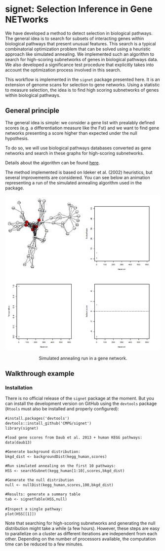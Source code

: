 # signet: Selection Inference in Gene NETworks

We have developed a method to detect selection in biological pathways. 
The general idea is to search for subsets of interacting genes within biological pathways
that present unusual features. This search 
is a typical combinatorial optimization problem that can be solved using a 
heuristic approach like simulated annealing. We implemented such an algorithm 
to search for high-scoring subnetworks of genes in biological pathways data. 
We also developed a significance test procedure that explicitly takes into 
account the optimization process involved in this search.

This workflow is implemented in the `signet` package presented here. It is an 
extension of genome scans for selection to gene networks. Using a statistic to 
measure selection, the idea is to find high scoring subnetworks 
of genes within biological pathways.

## General principle

The general idea is simple: we consider a gene list with prealably defined scores 
(e.g. a differentiation measure like the Fst) and we want to find gene networks
presenting a score higher than expected under the null hypothesis.

To do so, we will use biological pathways databases converted as gene networks 
and search in these graphs for high-scoring subnetworks.

Details about the algorithm can be found <a href="http://biorxiv.org/content/early/2017/04/18/128306">here</a>.

The method implemented is based on Ideker et al. (2002) heuristics, 
but several improvements are considered. You can see below an animation 
representing a run of the simulated annealing algorithm used in the package.

<p align="center"><img src="misc/anim_50fps.gif"></p>
<p align="center">Simulated annealing run in a gene network.</p>

## Walkthrough example

### Installation

There is no official release of the `signet` package at the moment. 
But you can install the development version on GitHub using the `devtools` 
package (`Rtools` must also be installed and properly configured):

```{r}
#install.packages('devtools')
devtools::install_github('CMPG/signet')
library(signet)
```
```{r}
#load gene scores from Daub et al. 2013 + human KEGG pathways:
data(daub13)
```
```{r}
#Generate background distribution:
bkgd_dist <- backgroundDist(kegg_human,scores)
```
```{r}
#Run simulated annealing on the first 10 pathways:
HSS <- searchSubnet(kegg_human[1:10],scores,bkgd_dist)
```
```{r}
#Generate the null distribution
null <- nullDist(kegg_human,scores,100,bkgd_dist)
```
```{r}
#Results: generate a summary table
tab <- signetTable(HSS,null)

#Inspect a single pathway:
plot(HSS[[1]])

```
Note that searching for high-scoring subnetworks and generating the null 
distribution might take a while (a few hours). However, these steps are easy
to parallelize on a cluster as different iterations are independent from each 
other. Depending on the number of processors available, the computation time
can be reduced to a few minutes.


